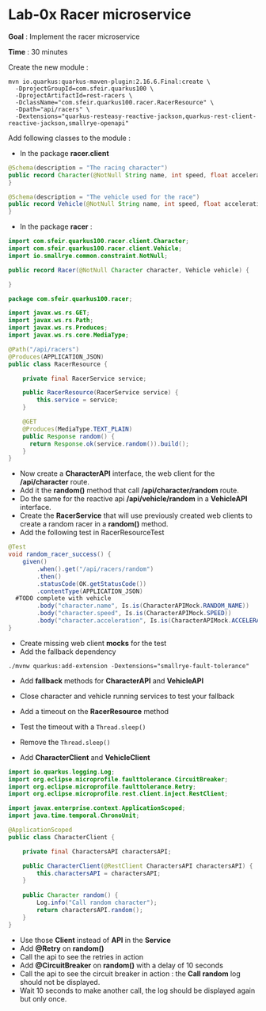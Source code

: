 # Lab-0x Racer microservice

**Goal** : Implement the racer microservice

**Time** : 30 minutes

Create the new module : 

```shell
mvn io.quarkus:quarkus-maven-plugin:2.16.6.Final:create \
  -DprojectGroupId=com.sfeir.quarkus100 \
  -DprojectArtifactId=rest-racers \
  -DclassName="com.sfeir.quarkus100.racer.RacerResource" \
  -Dpath="api/racers" \
  -Dextensions="quarkus-resteasy-reactive-jackson,quarkus-rest-client-reactive-jackson,smallrye-openapi"
```

Add following classes to the module : 

- In the package **racer.client**
```java
@Schema(description = "The racing character")
public record Character(@NotNull String name, int speed, float acceleration) {
}
```

```java
@Schema(description = "The vehicle used for the race")
public record Vehicle(@NotNull String name, int speed, float acceleration) {
}
```

- In the package **racer** :

```java
import com.sfeir.quarkus100.racer.client.Character;
import com.sfeir.quarkus100.racer.client.Vehicle;
import io.smallrye.common.constraint.NotNull;

public record Racer(@NotNull Character character, Vehicle vehicle) {

}
```

```java
package com.sfeir.quarkus100.racer;

import javax.ws.rs.GET;
import javax.ws.rs.Path;
import javax.ws.rs.Produces;
import javax.ws.rs.core.MediaType;

@Path("/api/racers")
@Produces(APPLICATION_JSON)
public class RacerResource {

    private final RacerService service;

    public RacerResource(RacerService service) {
        this.service = service;
    }

    @GET
    @Produces(MediaType.TEXT_PLAIN)
    public Response random() {
      return Response.ok(service.random()).build();
    }
}
```

- Now create a **CharacterAPI** interface, the web client for the **/api/character** route.
- Add it the **random()** method that call **/api/character/random** route.
- Do the same for the reactive api **/api/vehicle/random** in a **VehicleAPI** interface.
- Create the **RacerService** that will use previously created web clients to create a random racer in a **random()** method.
- Add the following test in RacerResourceTest
```java
@Test
void random_racer_success() {
    given()
        .when().get("/api/racers/random")
        .then()
        .statusCode(OK.getStatusCode())
        .contentType(APPLICATION_JSON)
  #TODO complete with vehicle
        .body("character.name", Is.is(CharacterAPIMock.RANDOM_NAME))
        .body("character.speed", Is.is(CharacterAPIMock.SPEED))
        .body("character.acceleration", Is.is(CharacterAPIMock.ACCELERATION));
}
```
- Create missing web client **mocks** for the test
- Add the fallback dependency
```shell
./mvnw quarkus:add-extension -Dextensions="smallrye-fault-tolerance"
```
- Add **fallback** methods for **CharacterAPI** and **VehicleAPI**
- Close character and vehicle running services to test your fallback
- Add a timeout on the **RacerResource** method
- Test the timeout with a `Thread.sleep()`
- Remove the `Thread.sleep()`


- Add **CharacterClient** and **VehicleClient** 
```java
import io.quarkus.logging.Log;
import org.eclipse.microprofile.faulttolerance.CircuitBreaker;
import org.eclipse.microprofile.faulttolerance.Retry;
import org.eclipse.microprofile.rest.client.inject.RestClient;

import javax.enterprise.context.ApplicationScoped;
import java.time.temporal.ChronoUnit;

@ApplicationScoped
public class CharacterClient {

    private final CharactersAPI charactersAPI;

    public CharacterClient(@RestClient CharactersAPI charactersAPI) {
        this.charactersAPI = charactersAPI;
    }
    
    public Character random() {
        Log.info("Call random character");
        return charactersAPI.random();
    }
}
```
- Use those **Client** instead of **API** in the **Service**
- Add **@Retry** on **random()** 
- Call the api to see the retries in action
- Add **@CircuitBreaker** on **random()** with a delay of 10 seconds
- Call the api to see the circuit breaker in action : the **Call random** log should not be displayed.
- Wait 10 seconds to make another call, the log should be displayed again but only once. 

